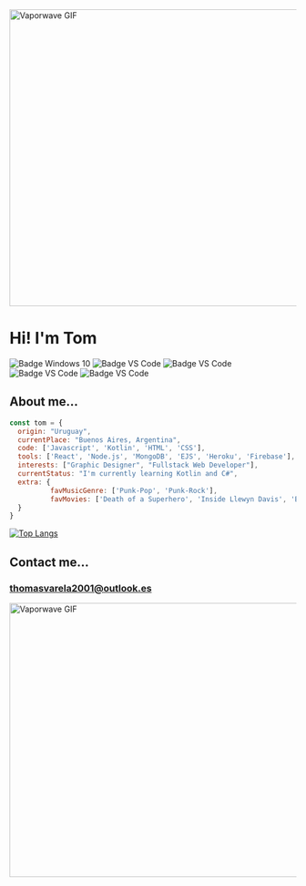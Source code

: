 <img src="https://media.giphy.com/media/Oy4nobvUxIonu/giphy.gif" width="900" height="521" alt="Vaporwave GIF"/>

# Hi! I'm Tom
![Badge Windows 10](https://img.shields.io/badge/OS-W%2010-orange?logo=windows&style=flat-square)
![Badge VS Code](https://img.shields.io/badge/IDE-VS%20Code-orange?logo=visualstudiocode&style=flat-square)
![Badge VS Code](https://img.shields.io/badge/Code-Javascript-orange?logo=javascript&style=flat-square)
![Badge VS Code](https://img.shields.io/badge/Code-Node.js-orange?logo=nodedotjs&style=flat-square)
![Badge VS Code](https://img.shields.io/badge/Code-jQuery-orange?logo=jquery&style=flat-square)
## About me...

```javascript
const tom = {
  origin: "Uruguay",
  currentPlace: "Buenos Aires, Argentina",
  code: ['Javascript', 'Kotlin', 'HTML', 'CSS'],
  tools: ['React', 'Node.js', 'MongoDB', 'EJS', 'Heroku', 'Firebase'],
  interests: ["Graphic Designer", "Fullstack Web Developer"],
  currentStatus: "I'm currently learning Kotlin and C#",
  extra: {
          favMusicGenre: ['Punk-Pop', 'Punk-Rock'],
          favMovies: ['Death of a Superhero', 'Inside Llewyn Davis', 'Blue Valentine', 'Trainspotting'],
  }
}
```

[![Top Langs](https://github-readme-stats.vercel.app/api/top-langs/?username=luvous&layout=compact&hide=css&theme=tokyonight)](https://github.com/anuraghazra/github-readme-stats)


## Contact me...
### thomasvarela2001@outlook.es


<img src="https://media.giphy.com/media/l2R09a5L5Bb6ppV7y/source.gif" width="900" height="481" alt="Vaporwave GIF"/>
